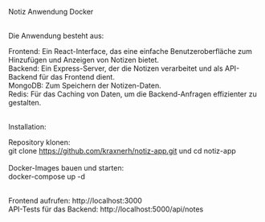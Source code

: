Notiz Anwendung Docker<br><br>

Die Anwendung besteht aus:<br>

Frontend: Ein React-Interface, das eine einfache Benutzeroberfläche zum Hinzufügen und Anzeigen von Notizen bietet.<br>
Backend: Ein Express-Server, der die Notizen verarbeitet und als API-Backend für das Frontend dient.<br>
MongoDB: Zum Speichern der Notizen-Daten.<br>
Redis: Für das Caching von Daten, um die Backend-Anfragen effizienter zu gestalten.<br><br>

Installation:<br>

Repository klonen:<br>
git clone https://github.com/kraxnerh/notiz-app.git und cd notiz-app <br><br>
Docker-Images bauen und starten: <br>
docker-compose up -d<br><br>


Frontend aufrufen: http://localhost:3000<br>
API-Tests für das Backend: http://localhost:5000/api/notes
